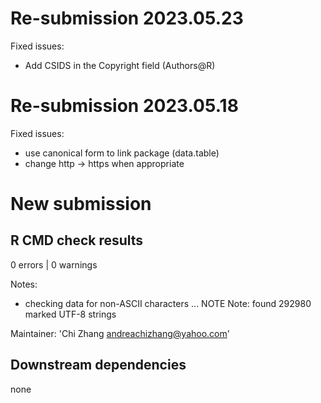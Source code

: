 # Re-submission 2023.05.23

Fixed issues:

* Add CSIDS in the Copyright field (Authors@R)

# Re-submission 2023.05.18

Fixed issues: 

* use canonical form to link package (data.table)
* change http -> https when appropriate

# New submission

## R CMD check results

0 errors | 0 warnings

Notes: 

* checking data for non-ASCII characters ... NOTE
  Note: found 292980 marked UTF-8 strings
  
Maintainer: 'Chi Zhang <andreachizhang@yahoo.com>'

## Downstream dependencies

none
